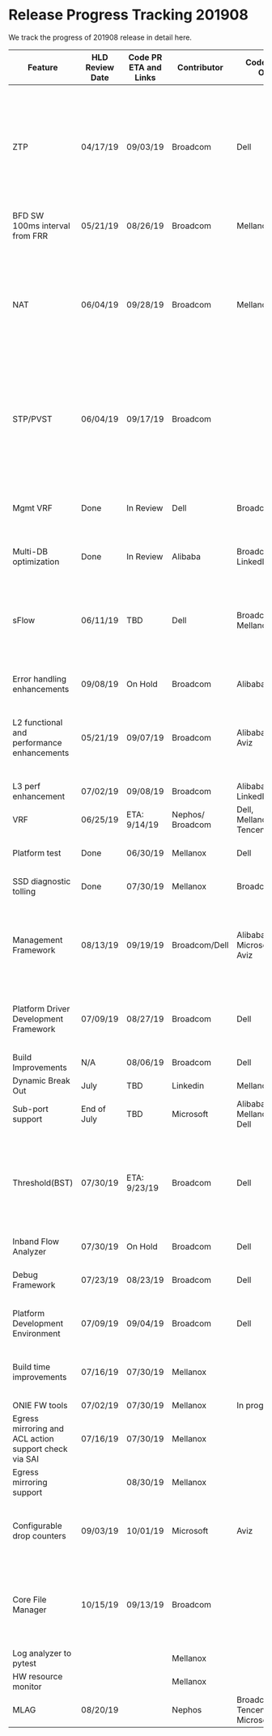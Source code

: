 # Release Progress Tracking 201908

We track the progress of 201908 release in detail here. 

| Feature                                                 | HLD Review Date | Code PR ETA and Links | Contributor| Code Review Owner        | PR Link                                                      |
| ------------------------------------------------------- | --------------- | --------------------- | -----------| ------------------------ | ------------------------------------------------------------ |
| ZTP                                                     | 04/17/19        | 09/03/19              | Broadcom   | Dell                     | [3227](https://github.com/Azure/sonic-buildimage/pull/3227)   - ToResolveConflict<br>[3298](https://github.com/Azure/sonic-buildimage/pull/3298)  -   ToResolveConflict<br>[1000](https://github.com/Azure/sonic-swss/pull/1000)  -   NeedsUpdate<br>[3299](https://github.com/Azure/sonic-buildimage/pull/3299)  -   ReviewPending<br>[12](https://github.com/Azure/sonic-ztp/pull/12)  -  ReviewPending<br>[599](https://github.com/Azure/sonic-utilities/pull/599)  - NeedsUpdate |
| BFD   SW 100ms interval from FRR                        | 05/21/19        | 08/26/19              | Broadcom   | Mellanox                 | [3385](https://github.com/Azure/sonic-buildimage/pull/3385)  -  ToResolveConflict |
| NAT                                                     | 06/04/19        | 09/28/19              | Broadcom   | Mellanox                 | [3494](https://github.com/Azure/sonic-buildimage/pull/3494) - ReviewPending<br>[1059](https://github.com/Azure/sonic-swss/pull/1059)  -   NeedsUpdate<br>[645](https://github.com/Azure/sonic-utilities/pull/645)  -   NeedsUpdate<br>[100 ](https://github.com/Azure/sonic-linux-kernel/pull/100) -   ReviewPending<br>[304](https://github.com/Azure/sonic-swss-common/pull/304)  -   ReviewPending<br>[519](https://github.com/Azure/sonic-sairedis/pull/519)  -   ReviewPending |
| STP/PVST                                                | 06/04/19        | 09/17/19              | Broadcom   |                          | [19](https://github.com/Azure/sonic-stp/pull/19)  -  ReviewPending<br>[305](https://github.com/Azure/sonic-swss-common/pull/305)  -   ReviewPending<br>[1058](https://github.com/Azure/sonic-swss/pull/1058)  -   NeedsUpdate<br>[648](https://github.com/Azure/sonic-utilities/pull/648)  -   NeedsUpdate<br>[3463](https://github.com/Azure/sonic-buildimage/pull/3463)  -   NeedsUpdate |
| Mgmt   VRF                                              | Done            | In   Review           | Dell       | Broadcom                 | ~~[2585](https://github.com/Azure/sonic-buildimage/pull/2585)~~  - Merged<br>~~[2608](https://github.com/Azure/sonic-buildimage/pull/2608)~~  -   Merged<br>~~[3204](https://github.com/Azure/sonic-buildimage/pull/3204)~~  -   Merged<br>~~[463](https://github.com/Azure/sonic-utilities/pull/463)~~  -   Merged<br>[472](https://github.com/Azure/sonic-utilities/pull/472)  -   ToResolveConflict<br>~~[627](https://github.com/Azure/sonic-utilities/pull/627)~~  -   Merged |
| Multi-DB   optimization                                 | Done            | In   Review           | Alibaba    | Broadcom,   LinkedIn     |                                                              |
| sFlow                                                   | 06/11/19        | TBD                   | Dell       | Broadcom   Mellanox      | ~~[94](https://github.com/Azure/sonic-linux-kernel/pull/94)~~  - Merged<br>~~[299](https://github.com/Azure/sonic-swss-common/pull/299)~~  -  Merged<br>~~[498](https://github.com/Azure/sonic-sairedis/pull/498)~~  -   Merged<br>[1012](https://github.com/Azure/sonic-swss/pull/1012)  -   NeedsUpdate<br>[1011](https://github.com/Azure/sonic-swss/pull/1011)  -   ReviewPending<br>~~[3251](https://github.com/Azure/sonic-buildimage/pull/3251)~~  -   Merged<br>[592 ](https://github.com/Azure/sonic-utilities/pull/592) -   NeedsUpdate |
| Error   handling enhancements                           | 09/08/19        | On   Hold             | Broadcom   | Alibaba                  | On   Hold                                                    |
| L2   functional and performance enhancements            | 05/21/19        | 09/07/19              | Broadcom   | Alibaba <br>Aviz           | [885 ](https://github.com/Azure/sonic-swss/pull/885) -  ToResolveConflict<br>[510  ](https://github.com/Azure/sonic-sairedis/pull/510)-   ToResolveConflict<br>[303](https://github.com/Azure/sonic-swss-common/pull/303)  -   MergePending<br>[529](https://github.com/Azure/sonic-utilities/pull/529) -   ToResolveConflict |
| L3   perf enhancement                                   | 07/02/19        | 09/08/19              | Broadcom   | Alibaba,<br>   LinkedIn      | ~~[1048](https://github.com/Azure/sonic-swss/pull/1048)~~   - Merged |
| VRF                                                     | 06/25/19        | ETA:   9/14/19        | Nephos/<br>Broadcom| Dell,<br>Mellanox,<br>Tencent|                                                              |
| Platform test                                           | Done            | 06/30/19              | Mellanox   | Dell                     | ~~[915](https://github.com/Azure/sonic-mgmt/pull/915)~~  - Merged<br>~~[980](https://github.com/Azure/sonic-mgmt/pull/980)~~ - Merged<br>~~[1079](https://github.com/Azure/sonic-mgmt/pull/1079)~~ -  Merged |
| SSD   diagnostic tolling                                | Done            | 07/30/19              | Mellanox   | Broadcom,   Dell         | ~~[587](https://github.com/Azure/sonic-utilities/pull/587)~~  - Merged<br>~~[47](https://github.com/Azure/sonic-buildimage/pull/47)~~ -   Merged<br>~~[3218](https://github.com/Azure/sonic-buildimage/pull/3218)~~ -  Merged |
| Management   Framework                                  | 08/13/19        | 09/19/19              | Broadcom/Dell| Alibaba,<br>Microsoft,<br>Aviz | [18](https://github.com/Azure/sonic-mgmt-framework/pull/18)   -  ReviewPending<br>[23](https://github.com/Azure/sonic-telemetry/pull/23)  -   NeedsUpdate<br> [3488](https://github.com/Azure/sonic-buildimage/pull/3488)  -  ToResolveConflict<br>[659](https://github.com/Azure/sonic-utilities/pull/659)  -   NeedsUpdate |
| Platform   Driver Development Framework                 | 07/09/19        | 08/27/19              | Broadcom   | Dell                     | [3387](https://github.com/Azure/sonic-buildimage/pull/3387)   -  NeedsUpdate<br>[62](https://github.com/Azure/sonic-platform-common/pull/62)  -   MergePending<br>[624](https://github.com/Azure/sonic-utilities/pull/624)  -  ReviewPending |
| Build Improvements                                      | N/A             | 08/06/19              | Broadcom   | Dell                     | [3292](https://github.com/Azure/sonic-buildimage/pull/3292)  -   NeedsUpdate |
| Dynamic   Break Out                                     | July            | TBD                   | Linkedin   | Mellanox,Dell,Aviz       |                                                              |
| Sub-port   support                                      | End   of July   | TBD                   | Microsoft  | Alibaba,<br>Mellanox,<br>Dell    |                                                              |
| Threshold(BST)                                          | 07/30/19        | ETA:   9/23/19        | Broadcom   | Dell                     | [3501](https://github.com/Azure/sonic-buildimage/pull/3501)   - NeedsUpdate<br>[12](https://github.com/Azure/sonic-tam/pull/12) -   DependentPrOpen<br>[1067](https://github.com/Azure/sonic-swss/pull/1067) -   NeedsUpdate<br>[665](https://github.com/Azure/sonic-utilities/pull/665) -   DependentPrOpen<br>[310](https://github.com/Azure/sonic-swss-common/pull/310) -   DependentPrOpen |
| Inband   Flow Analyzer                                  | 07/30/19        | On   Hold             | Broadcom   | Dell                     | On   Hold                                                    |
| Debug   Framework                                       | 07/23/19        | 08/23/19              | Broadcom   | Dell                     | [300](https://github.com/Azure/sonic-swss-common/pull/300)   - NeedsUpdate<br>[618](https://github.com/Azure/sonic-utilities/pull/618) -   ReviewPending |
| Platform   Development Environment                      | 07/09/19        | 09/04/19              | Broadcom   | Dell                     | [3408](https://github.com/Azure/sonic-buildimage/pull/3408)  - ToResolveConflict<br>[27](https://github.com/Azure/sonic-platform-pdk-pde/pull/27) -   ReviewPending |
| Build   time improvements                               | 07/16/19        | 07/30/19              | Mellanox   |                          | ~~[911](https://github.com/Azure/sonic-swss/pull/911)~~  - Merged<br>~~[280](https://github.com/Azure/sonic-swss-common/pull/280)~~  -   Merged<br>~~[461](https://github.com/Azure/sonic-sairedis/pull/461)~~  -  Merged<br>~~[3048](https://github.com/Azure/sonic-buildimage/pull/3048)~~  -   Merged<br>~~[3049](https://github.com/Azure/sonic-buildimage/pull/3049)~~  -   Merged |
| ONIE FW tools                                           | 07/02/19        | 07/30/19              | Mellanox   | In   progress            |                                                              |
| Egress   mirroring and ACL action support check via SAI | 07/16/19        | 07/30/19              | Mellanox   |                          | ~~[963](https://github.com/Azure/sonic-swss/pull/963)~~   -  Merged<br>~~[1019](https://github.com/Azure/sonic-swss/pull/1019)~~  -   Merged<br>~~[575](https://github.com/Azure/sonic-utilities/pull/575)~~ -  Merged<br> ~~[481](https://github.com/Azure/sonic-sairedis/pull/481)~~  -   Merged |
| Egress mirroring support                                |                 | 08/30/19              | Mellanox   |                          |                                                              |
| Configurable   drop counters                            | 09/03/19        | 10/01/19              | Microsoft  | Aviz                     | [1075](https://github.com/Azure/sonic-swss/pull/1075)  -  ToResolveConflict<br>[308](https://github.com/Azure/sonic-swss-common/pull/308) -  MergePending<br>[520](https://github.com/Azure/sonic-sairedis/pull/520) -  ReviewPending |
| Core File Manager                                       | 10/15/19        | 09/13/19              | Broadcom   |                          | [3447](https://github.com/Azure/sonic-buildimage/pull/3447) -  ReviewPending<br>[643](https://github.com/Azure/sonic-utilities/pull/643) -  ReviewPending<br>[3499](https://github.com/Azure/sonic-buildimage/pull/3499)  -  ReviewPending<br>[663](https://github.com/Azure/sonic-utilities/pull/663)  -   ReviewPending |
| Log   analyzer to pytest                                |                 |                       | Mellanox   |                          | ~~[1048](https://github.com/Azure/sonic-mgmt/pull/1048)~~  -  Merged |
| HW   resource monitor                                   |                 |                       | Mellanox   |                          | ~~[1121](https://github.com/Azure/sonic-mgmt/pull/1121)~~  -  Merged |
| MLAG                                                    | 08/20/19        |                       | Nephos     |Broadcom,<br>Tencent,<br> Microsoft         |                                                              |

